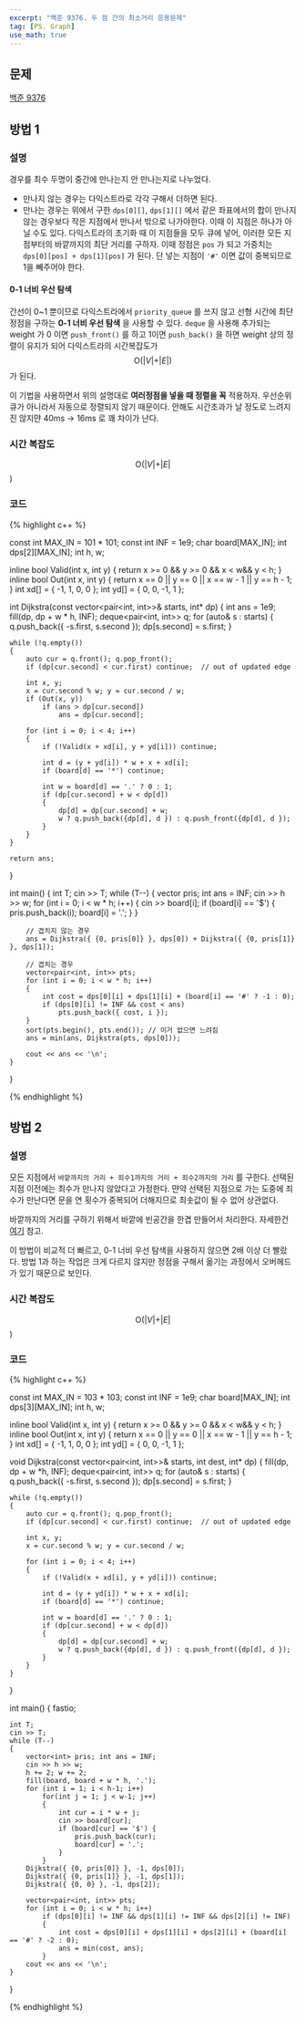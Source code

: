 ```yaml
---
excerpt: "백준 9376. 두 점 간의 최소거리 응용문제"
tag: [PS. Graph]
use_math: true
---
```


## 문제

[백준 9376](https://www.acmicpc.net/problem/9376)

## 방법 1

### 설명

경우를 최수 두명이 중간에 만나는지 안 만나는지로 나누었다. 
+ 만나지 않는 경우는 다익스트라로 각각 구해서 더하면 된다.
+ 만나는 경우는 위에서 구한 ```dps[0][]```, ```dps[1][]``` 에서 같은 좌표에서의 합이 만나지 않는 경우보다 작은 지점에서 만나서 밖으로 나가야한다. 이때 이 지점은 하나가 아닐 수도 있다. 다익스트라의 초기화 때 이 지점들을 모두 큐에 넣어, 이러한 모든 지점부터의 바깥까지의 최단 거리를 구하자. 이때 정점은 ```pos``` 가 되고 가중치는 ```dps[0][pos] + dps[1][pos]``` 가 된다. 단 넣는 지점이 ```'#'``` 이면 값이 중복되므로 1을 빼주어야 한다.

#### 0-1 너비 우산 탐색

간선이 0~1 뿐이므로 다익스트라에서 ```priority_queue``` 를 쓰지 않고 선형 시간에 최단정점을 구하는 __0-1 너비 우선 탐색__ 을 사용할 수 있다. ```deque``` 을 사용해 추가되는 weight 가 0 이면 ```push_front()``` 를 하고 1이면 ```push_back()``` 을 하면 weight 상의 정렬이 유지가 되어 다익스트라의 시간복잡도가 $$\mathrm{O}(\vert V \vert + \vert E \vert)$$ 가 된다.

이 기법을 사용하면서 위의 설명대로 __여러정점을 넣을 때 정렬을 꼭__ 적용하자. 우선순위 큐가 아니라서 자동으로 정렬되지 않기 때문이다. 안해도 시간초과가 날 정도로 느려지진 않지먄 40ms -> 16ms 로 꽤 차이가 난다.


### 시간 복잡도

$$\mathrm{O}(\vert V \vert+ \vert E \vert $$)


### 코드

{% highlight c++ %}

const int MAX_IN = 101 * 101;
const int INF = 1e9;
char board[MAX_IN];
int dps[2][MAX_IN];
int h, w;

inline bool Valid(int x, int y) { return x >= 0 && y >= 0 && x < w&& y < h; }
inline bool Out(int x, int y) { return x == 0 || y == 0 || x == w - 1 || y == h - 1; }
int xd[] = { -1, 1, 0, 0 };
int yd[] = { 0, 0, -1, 1 };

int Dijkstra(const vector<pair<int, int>>& starts, int* dp)
{
	int ans = 1e9;
	fill(dp, dp + w * h, INF);
	deque<pair<int, int>> q;
	for (auto& s : starts)
	{
		q.push_back({ -s.first, s.second });
		dp[s.second] = s.first;
	}

	while (!q.empty())
	{
		auto cur = q.front(); q.pop_front();
		if (dp[cur.second] < cur.first) continue;  // out of updated edge

		int x, y;
		x = cur.second % w; y = cur.second / w;
		if (Out(x, y))
			if (ans > dp[cur.second])
				ans = dp[cur.second];

		for (int i = 0; i < 4; i++)
		{
			if (!Valid(x + xd[i], y + yd[i])) continue;

			int d = (y + yd[i]) * w + x + xd[i];
			if (board[d] == '*') continue;

			int w = board[d] == '.' ? 0 : 1;
			if (dp[cur.second] + w < dp[d])
			{
				dp[d] = dp[cur.second] + w;
				w ? q.push_back({dp[d], d }) : q.push_front({dp[d], d });
			}
		}
	}

	return ans;
}

int main()
{
	int T;
	cin >> T;
	while (T--)
	{
		vector<int> pris; int ans = INF;
		cin >> h >> w;
		for (int i = 0; i < w * h; i++)
		{
			cin >> board[i];
			if (board[i] == '$') {
				pris.push_back(i);
				board[i] = '.';
			}
		}

		// 겹치지 않는 경우
		ans = Dijkstra({ {0, pris[0]} }, dps[0]) + Dijkstra({ {0, pris[1]} }, dps[1]);
        
        // 겹치는 경우
		vector<pair<int, int>> pts;
		for (int i = 0; i < w * h; i++)
		{
			int cost = dps[0][i] + dps[1][i] + (board[i] == '#' ? -1 : 0);
			if (dps[0][i] != INF && cost < ans)
				pts.push_back({ cost, i });
		}
		sort(pts.begin(), pts.end()); // 이거 없으면 느려짐
		ans = min(ans, Dijkstra(pts, dps[0]));

		cout << ans << '\n';
	}
}

{% endhighlight %}

## 방법 2

### 설명

모든 지점에서 ```바깥까지의 거리 + 죄수1까지의 거리 + 죄수2까지의 거리``` 를 구한다. 선택된 지점 이전에는 최수가 만나지 않았다고 가정한다. 먄약 선택된 지점으로 가는 도중에 죄수가 만난다면 문을 연 횟수가 중복되어 더해지므로 최솟값이 될 수 없어 상관없다.

바깥까지의 거리를 구하기 위해서 바깥에 빈공간을 한겹 만들어서 처리한다. 자세한건 [여기](https://everenew.tistory.com/161) 참고. 

이 방법이 비교적 더 빠르고, 0-1 너비 우선 탐색을 사용하지 않으면 2배 이상 더 빨랐다. 방법 1과 하는 작업은 크게 다르지 않지만 정점을 구해서 옮기는 과정에서 오버헤드가 있기 때문으로 보인다.

### 시간 복잡도

$$\mathrm{O}(\vert V \vert+ \vert E \vert $$)

### 코드

{% highlight c++ %}

const int MAX_IN = 103 * 103;
const int INF = 1e9;
char board[MAX_IN];
int dps[3][MAX_IN];
int h, w;

inline bool Valid(int x, int y) { return x >= 0 && y >= 0 && x < w&& y < h; }
inline bool Out(int x, int y) { return x == 0 || y == 0 || x == w - 1 || y == h - 1; }
int xd[] = { -1, 1, 0, 0 };
int yd[] = { 0, 0, -1, 1 };


void Dijkstra(const vector<pair<int, int>>& starts, int dest, int* dp)
{
	fill(dp, dp + w *h, INF);
	deque<pair<int, int>> q;
	for (auto& s : starts)
	{
		q.push_back({ -s.first, s.second });
		dp[s.second] = s.first;
	}

	while (!q.empty())
	{
		auto cur = q.front(); q.pop_front();
		if (dp[cur.second] < cur.first) continue;  // out of updated edge

		int x, y;
		x = cur.second % w; y = cur.second / w;

		for (int i = 0; i < 4; i++)
		{
			if (!Valid(x + xd[i], y + yd[i])) continue;

			int d = (y + yd[i]) * w + x + xd[i];
			if (board[d] == '*') continue;

			int w = board[d] == '.' ? 0 : 1;
			if (dp[cur.second] + w < dp[d])
			{
				dp[d] = dp[cur.second] + w;
				w ? q.push_back({dp[d], d }) : q.push_front({dp[d], d });
			}
		}
	}
}

int main()
{
	fastio;

	int T;
	cin >> T;
	while (T--)
	{
		vector<int> pris; int ans = INF;
		cin >> h >> w;
		h += 2; w += 2;
		fill(board, board + w * h, '.');
		for (int i = 1; i < h-1; i++)
			for(int j = 1; j < w-1; j++)
			{
				int cur = i * w + j;
				cin >> board[cur];
				if (board[cur] == '$') {
					pris.push_back(cur);
					board[cur] = '.';
				}
			}
		Dijkstra({ {0, pris[0]} }, -1, dps[0]);
		Dijkstra({ {0, pris[1]} }, -1, dps[1]);
		Dijkstra({ {0, 0} }, -1, dps[2]);

		vector<pair<int, int>> pts;
		for (int i = 0; i < w * h; i++)
			if (dps[0][i] != INF && dps[1][i] != INF && dps[2][i] != INF)
			{
				int cost = dps[0][i] + dps[1][i] + dps[2][i] + (board[i] == '#' ? -2 : 0);
				ans = min(cost, ans);
			}
		cout << ans << '\n';
	}
}

{% endhighlight %}



